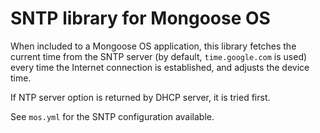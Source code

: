 # SNTP library for Mongoose OS

When included to a Mongoose OS application, this library fetches the current
time from the SNTP server (by default, `time.google.com` is used) every time
the Internet connection is established, and adjusts the device time.

If NTP server option is returned by DHCP server, it is tried first.

See `mos.yml` for the SNTP configuration available.
